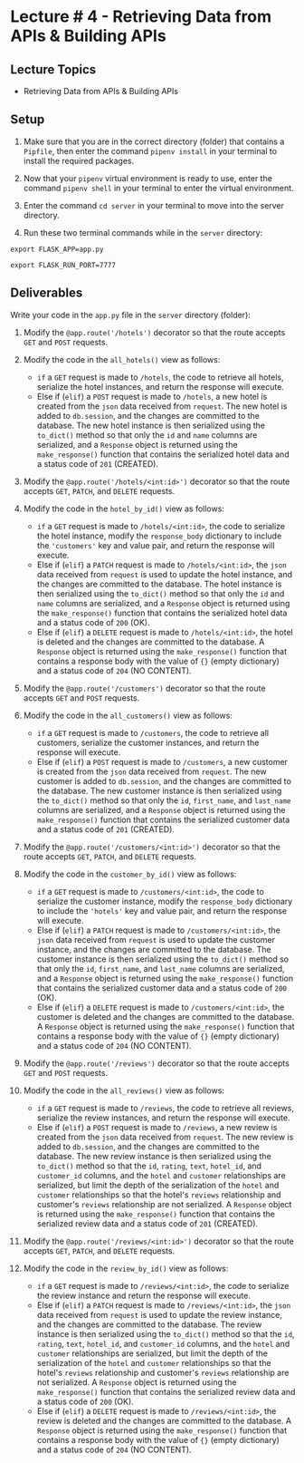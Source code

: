 # Lecture # 4 - Retrieving Data from APIs & Building APIs

## Lecture Topics

- Retrieving Data from APIs & Building APIs

## Setup

1. Make sure that you are in the correct directory (folder) that contains a `Pipfile`, then enter the command `pipenv install` in your terminal to install the required packages.

2. Now that your `pipenv` virtual environment is ready to use, enter the command `pipenv shell` in your terminal to enter the virtual environment.

3. Enter the command `cd server` in your terminal to move into the server directory.

4. Run these two terminal commands while in the `server` directory:

```
export FLASK_APP=app.py

export FLASK_RUN_PORT=7777
```

## Deliverables

Write your code in the `app.py` file in the `server` directory (folder):

1. Modify the `@app.route('/hotels')` decorator so that the route accepts `GET` and `POST` requests.

2. Modify the code in the `all_hotels()` view as follows:
   - `if` a `GET` request is made to `/hotels`, the code to retrieve all hotels, serialize the hotel instances, and return the response will execute.
   - Else if (`elif`) a `POST` request is made to `/hotels`, a new hotel is created from the `json` data received from `request`. The new hotel is added to `db.session`, and the changes are committed to the database. The new hotel instance is then serialized using the `to_dict()` method so that only the `id` and `name` columns are serialized, and a `Response` object is returned using the `make_response()` function that contains the serialized hotel data and a status code of `201` (CREATED).

3. Modify the `@app.route('/hotels/<int:id>')` decorator so that the route accepts `GET`, `PATCH`, and `DELETE` requests.

4. Modify the code in the `hotel_by_id()` view as follows:
   - `if` a `GET` request is made to `/hotels/<int:id>`, the code to serialize the hotel instance, modify the `response_body` dictionary to include the `'customers'` key and value pair, and return the response will execute.
   - Else if (`elif`) a `PATCH` request is made to `/hotels/<int:id>`, the `json` data received from `request` is used to update the hotel instance, and the changes are committed to the database. The hotel instance is then serialized using the `to_dict()` method so that only the `id` and `name` columns are serialized, and a `Response` object is returned using the `make_response()` function that contains the serialized hotel data and a status code of `200` (OK).
   - Else if (`elif`) a `DELETE` request is made to `/hotels/<int:id>`, the hotel is deleted and the changes are committed to the database. A `Response` object is returned using the `make_response()` function that contains a response body with the value of `{}` (empty dictionary) and a status code of `204` (NO CONTENT).

5. Modify the `@app.route('/customers')` decorator so that the route accepts `GET` and `POST` requests.

6. Modify the code in the `all_customers()` view as follows:
   - `if` a `GET` request is made to `/customers`, the code to retrieve all customers, serialize the customer instances, and return the response will execute.
   - Else if (`elif`) a `POST` request is made to `/customers`, a new customer is created from the `json` data received from `request`. The new customer is added to `db.session`, and the changes are committed to the database. The new customer instance is then serialized using the `to_dict()` method so that only the `id`, `first_name`, and `last_name` columns are serialized, and a `Response` object is returned using the `make_response()` function that contains the serialized customer data and a status code of `201` (CREATED).

7. Modify the `@app.route('/customers/<int:id>')` decorator so that the route accepts `GET`, `PATCH`, and `DELETE` requests.

8. Modify the code in the `customer_by_id()` view as follows:
   - `if` a `GET` request is made to `/customers/<int:id>`, the code to serialize the customer instance, modify the `response_body` dictionary to include the `'hotels'` key and value pair, and return the response will execute.
   - Else if (`elif`) a `PATCH` request is made to `/customers/<int:id>`, the `json` data received from `request` is used to update the customer instance, and the changes are committed to the database. The customer instance is then serialized using the `to_dict()` method so that only the `id`, `first_name`, and `last_name` columns are serialized, and a `Response` object is returned using the `make_response()` function that contains the serialized customer data and a status code of `200` (OK).
   - Else if (`elif`) a `DELETE` request is made to `/customers/<int:id>`, the customer is deleted and the changes are committed to the database. A `Response` object is returned using the `make_response()` function that contains a response body with the value of `{}` (empty dictionary) and a status code of `204` (NO CONTENT).

9. Modify the `@app.route('/reviews')` decorator so that the route accepts `GET` and `POST` requests.

10. Modify the code in the `all_reviews()` view as follows:
    - `if` a `GET` request is made to `/reviews`, the code to retrieve all reviews, serialize the review instances, and return the response will execute.
    - Else if (`elif`) a `POST` request is made to `/reviews`, a new review is created from the `json` data received from `request`. The new review is added to `db.session`, and the changes are committed to the database. The new review instance is then serialized using the `to_dict()` method so that the `id`, `rating`, `text`, `hotel_id`, and `customer_id` columns, and the `hotel` and `customer` relationships are serialized, but limit the depth of the serialization of the `hotel` and `customer` relationships so that the hotel's `reviews` relationship and customer's `reviews` relationship are not serialized. A `Response` object is returned using the `make_response()` function that contains the serialized review data and a status code of `201` (CREATED).

11. Modify the `@app.route('/reviews/<int:id>')` decorator so that the route accepts `GET`, `PATCH`, and `DELETE` requests.

12. Modify the code in the `review_by_id()` view as follows:
    - `if` a `GET` request is made to `/reviews/<int:id>`, the code to serialize the review instance and return the response will execute.
    - Else if (`elif`) a `PATCH` request is made to `/reviews/<int:id>`, the `json` data received from `request` is used to update the review instance, and the changes are committed to the database. The review instance is then serialized using the `to_dict()` method so that the `id`, `rating`, `text`, `hotel_id`, and `customer_id` columns, and the `hotel` and `customer` relationships are serialized, but limit the depth of the serialization of the `hotel` and `customer` relationships so that the hotel's `reviews` relationship and customer's `reviews` relationship are not serialized. A `Response` object is returned using the `make_response()` function that contains the serialized review data and a status code of `200` (OK).
    - Else if (`elif`) a `DELETE` request is made to `/reviews/<int:id>`, the review is deleted and the changes are committed to the database. A `Response` object is returned using the `make_response()` function that contains a response body with the value of `{}` (empty dictionary) and a status code of `204` (NO CONTENT).